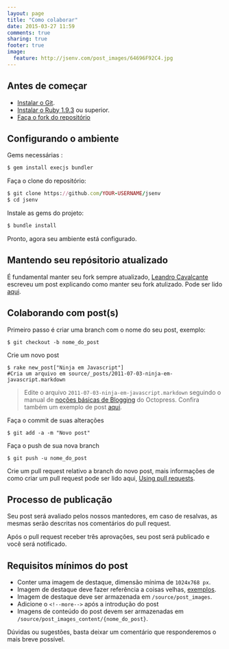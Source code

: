 ```yaml
---
layout: page
title: "Como colaborar"
date: 2015-03-27 11:59
comments: true
sharing: true
footer: true
image:
  feature: http://jsenv.com/post_images/64696F92C4.jpg
---
```


## Antes de começar 

* [Instalar o Git](http://git-scm.com/book/pt-br/v1/Primeiros-passos-Instalando-Git). 
* [Instalar o Ruby 1.9.3](https://www.ruby-lang.org/en/documentation/installation/) ou superior.
* [Faça o fork do repositório](https://help.github.com/articles/fork-a-repo/)

## Configurando o ambiente

Gems necessárias :

``` rb
$ gem install execjs bundler 
```
Faça o clone do repositório:

``` rb 
$ git clone https://github.com/YOUR-USERNAME/jsenv
$ cd jsenv
```

Instale as gems do projeto:

``` rb
$ bundle install
```

Pronto, agora seu ambiente está configurado.

## Mantendo seu repósitorio atualizado

É fundamental manter seu fork sempre atualizado, [Leandro Cavalcante](https://twitter.com/Lezado) escreveu um post explicando como manter seu fork atulizado. Pode ser lido [aqui](http://jsenv.com/blog/2015/02/23/como-sincronizar-um-fork-com-seu-repositorio-original/).


## Colaborando com post(s)

Primeiro passo é criar uma branch com o nome do seu post, exemplo: 

```
$ git checkout -b nome_do_post
```

Crie um novo post

```
$ rake new_post["Ninja em Javascript"]
#Cria um arquivo em source/_posts/2011-07-03-ninja-em-javascript.markdown
``` 

>Edite o arquivo `2011-07-03-ninja-em-javascript.markdown` seguindo o manual de [noções básicas de Blogging](http://octopress.org/docs/blogging/) do Octopress. Confira também um exemplo de post [aqui](https://raw.githubusercontent.com/gmoura/jsenv/master/source/_posts/2015-03-08-usando-o-console-parte-1-console-api.markdown).

Faça o commit de suas alterações

```
$ git add -a -m "Novo post"
```

Faça o push de sua nova branch

```
$ git push -u nome_do_post
```

Crie um pull request relativo a branch do novo post, mais informações de como criar um pull request pode ser lido aqui, [Using pull requests](https://help.github.com/articles/using-pull-requests/).

## Processo de publicação

Seu post será avaliado pelos nossos mantedores, em caso de resalvas, as mesmas serão descritas nos comentários do pull request.

Após o pull request receber três aprovações, seu post será publicado e você será notificado.

## Requisitos mínimos do post

* Conter uma imagem de destaque, dimensão mínima de `1024x768 px`.
* Imagem de destaque deve fazer referência a coisas velhas, [exemplos](https://stocksnap.io/search/vintage/sort/relevance/desc).
* Imagem de destaque deve ser armazenada em `/source/post_images`.
* Adicione o `<!--more-->` após a introdução do post
* Imagens de conteúdo do post devem ser armazenadas em `/source/post_images_content/{nome_do_post}`.

Dúvidas ou sugestões, basta deixar um comentário que responderemos o mais breve possível.
